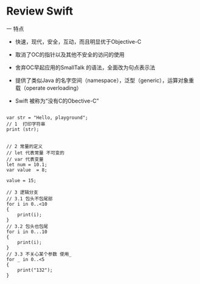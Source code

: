 # Review Swift

一 特点 

* 快速，现代，安全，互动，而且明显优于Objective-C

* 取消了OC的指针以及其他不安全的访问的使用

* 舍弃OC早起应用的SmallTalk 的语法，全面改为句点表示法

* 提供了类似Java 的名字空间（namespace），泛型（generic），运算对象重载（operate overloading）

* Swift 被称为“没有C的Obective-C” 


```import UIKit

var str = "Hello, playground";
// 1  打印字符串
print (str);


// 2 常量的定义
// let 代表常量 不可变的
// var 代表变量
let num = 10.1;
var value  = 8;

value = 15;

// 3 逻辑分支
// 3.1 包头不包尾部
for i in 0..<10
{
	print(i);
}
// 3.2 包头也包尾
for i in 0...10
{
	print(i);
}
// 3.3 不关心某个参数 使用_
for _ in 0..<5
{
	print("132");
}


```